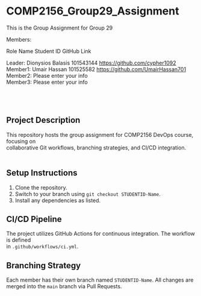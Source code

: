 # COMP2156_Group29_Assignment

This is the Group Assignment for Group 29

Members:

Role    Name             Student ID   GitHub Link <br>

Leader: Dionysios Balasis 101543144   https://github.com/cypher1092<br>
Member1: Umair Hassan     101525582   https://github.com/UmairHassan701<br>
Member2: Please enter your info<br>
Member3: Please enter your info<br>
<br>
<br>
<br>
## Project Description<br>
This repository hosts the group assignment for COMP2156 DevOps course, focusing on<br>
collaborative Git workflows, branching strategies, and CI/CD integration.
<br>
<br>
## Setup Instructions<br>
1. Clone the repository.<br>
2. Switch to your branch using `git checkout STUDENTID-Name`.<br>
3. Install any dependencies as listed.<br>
## CI/CD Pipeline<br>
The project utilizes GitHub Actions for continuous integration. The workflow is defined<br>
in `.github/workflows/ci.yml`.<br>
## Branching Strategy<br>
Each member has their own branch named `STUDENTID-Name`. All changes are<br>
merged into the `main` branch via Pull Requests.<br>